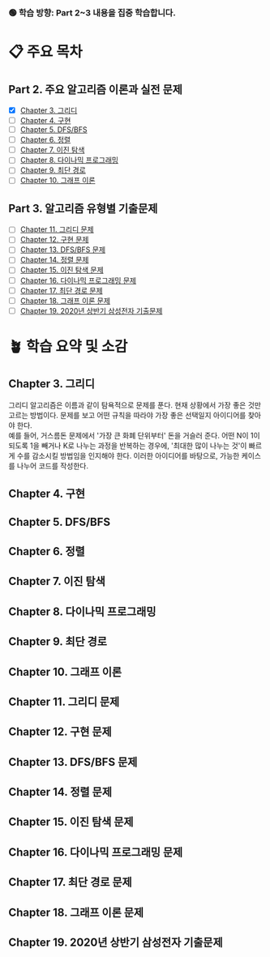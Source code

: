 ### 🟢 학습 방향: Part 2~3 내용을 집중 학습합니다.

# 📋 주요 목차
## Part 2. 주요 알고리즘 이론과 실전 문제
- [x] [Chapter 3. 그리디](#chapter-3-그리디) <br>
- [ ] [Chapter 4. 구현](#chapter-4-구현) <br>
- [ ] [Chapter 5. DFS/BFS](#chapter-5-dfsbfs) <br>
- [ ] [Chapter 6. 정렬](#chapter-6-정렬) <br>
- [ ] [Chapter 7. 이진 탐색](#chapter-7-이진-탐색) <br>
- [ ] [Chapter 8. 다이나믹 프로그래밍](#chapter-8-다이나믹-프로그래밍) <br>
- [ ] [Chapter 9. 최단 경로](#chapter-9-최단-경로) <br>
- [ ] [Chapter 10. 그래프 이론](#chapter-10-그래프-이론) <br>

## Part 3. 알고리즘 유형별 기출문제
- [ ] [Chapter 11. 그리디 문제](#chapter-11-그리디-문제) <br>
- [ ] [Chapter 12. 구현 문제](#chapter-12-구현-문제) <br>
- [ ] [Chapter 13. DFS/BFS 문제](#chapter-13-dfsbfs-문제) <br>
- [ ] [Chapter 14. 정렬 문제](#chapter-14-정렬-문제) <br>
- [ ] [Chapter 15. 이진 탐색 문제](#chapter-15-이진-탐색-문제) <br>
- [ ] [Chapter 16. 다이나믹 프로그래밍 문제](#chapter-16-다이나믹-프로그래밍-문제) <br>
- [ ] [Chapter 17. 최단 경로 문제](#chapter-17-최단-경로-문제) <br>
- [ ] [Chapter 18. 그래프 이론 문제](#chapter-18-그래프-이론-문제) <br>
- [ ] [Chapter 19. 2020년 상반기 삼성전자 기출문제](#chapter-19-2020년-상반기-삼성전자-기출문제) <br>

# 🪴 학습 요약 및 소감
## Chapter 3. 그리디
그리디 알고리즘은 이름과 같이 탐욕적으로 문제를 푼다. 
현재 상황에서 가장 좋은 것만 고르는 방법이다.
문제를 보고 어떤 규칙을 따라야 가장 좋은 선택일지 아이디어를 찾아야 한다. <br>
예를 들어, 거스름돈 문제에서 '가장 큰 화폐 단위부터' 돈을 거슬러 준다. 
어떤 N이 1이 되도록 1을 빼거나 K로 나누는 과정을 반복하는 경우에, 
'최대한 많이 나누는 것'이 빠르게 수를 감소시킬 방법임을 인지해야 한다.
이러한 아이디어를 바탕으로, 가능한 케이스를 나누어 코드를 작성한다.

## Chapter 4. 구현

## Chapter 5. DFS/BFS

## Chapter 6. 정렬

## Chapter 7. 이진 탐색

## Chapter 8. 다이나믹 프로그래밍

## Chapter 9. 최단 경로

## Chapter 10. 그래프 이론

## Chapter 11. 그리디 문제

## Chapter 12. 구현 문제

## Chapter 13. DFS/BFS 문제

## Chapter 14. 정렬 문제

## Chapter 15. 이진 탐색 문제

## Chapter 16. 다이나믹 프로그래밍 문제

## Chapter 17. 최단 경로 문제

## Chapter 18. 그래프 이론 문제

## Chapter 19. 2020년 상반기 삼성전자 기출문제